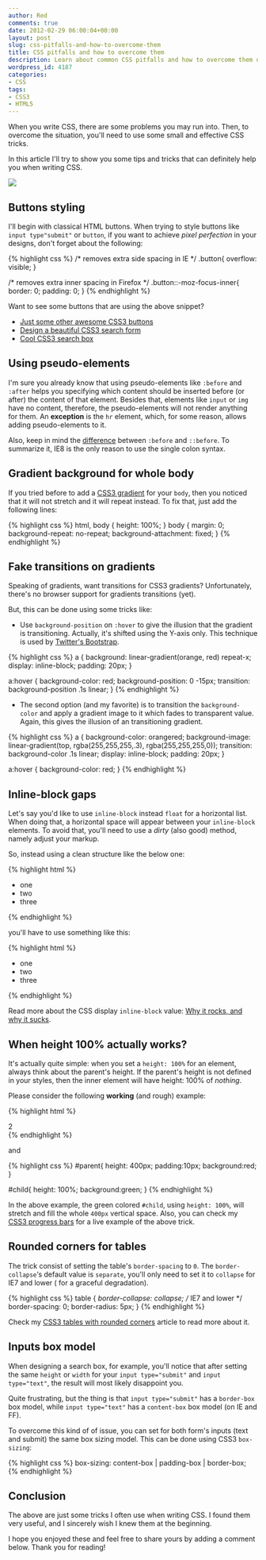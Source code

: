 ```yaml
---
author: Red
comments: true
date: 2012-02-29 06:00:04+00:00
layout: post
slug: css-pitfalls-and-how-to-overcome-them
title: CSS pitfalls and how to overcome them
description: Learn about common CSS pitfalls and how to overcome them using simple and effective tips and tricks.
wordpress_id: 4187
categories:
- CSS
tags:
- CSS3
- HTML5
---
```


When you write CSS, there are some problems you may run into. Then, to overcome the situation, you'll need to use some small and effective CSS tricks.

In this article I'll try to show you some tips and tricks that can definitely help you when writing CSS.

![](http://www.red-team-design.com/wp-content/uploads/2012/02/css-pitfalls-and-how-to-overcome-them.png)

<!-- more -->

## Buttons styling

I'll begin with classical HTML buttons. When trying to style buttons like `input type"submit"` or `button`, if you want to achieve _pixel perfection_ in your designs, don't forget about the following:
    
{% highlight css %}
/* removes extra side spacing in IE */
.button{
  overflow: visible; 
}

/* removes extra inner spacing in Firefox */
.button::-moz-focus-inner{
  border: 0;
  padding: 0;
}
{% endhighlight %}

Want to see some buttons that are using the above snippet?
	
  * [Just some other awesome CSS3 buttons](http://www.red-team-design.com/just-another-awesome-css3-buttons)	
  * [Design a beautiful CSS3 search form](http://www.red-team-design.com/design-a-beautiful-css3-search-form)	
  * [Cool CSS3 search box](http://www.red-team-design.com/how-to-create-a-cool-and-usable-css3-search-box)

## Using pseudo-elements

I'm sure you already know that using pseudo-elements like `:before` and `:after` helps you specifying which content should be inserted before (or after) the content of that element. Besides that, elements like `input` or `img` have no content, therefore, the pseudo-elements will not render anything for them. An **exception** is the `hr` element, which, for some reason, allows adding pseudo-elements to it. 

Also, keep in mind the [difference](http://www.red-team-design.com/before-after-pseudo-elements) between `:before` and `::before`. To summarize it, IE8 is the only reason to use the single colon syntax. 

## Gradient background for whole body

If you tried before to add a [CSS3 gradient](http://www.red-team-design.com/css-gradients-quick-tutorial) for your `body`, then you noticed that it will not stretch and it will repeat instead. To fix that, just add the following lines:    
    
{% highlight css %}
html, body {
    height: 100%;
}
body {
    margin: 0;
    background-repeat: no-repeat;
    background-attachment: fixed;
}
{% endhighlight %}

## Fake transitions on gradients

Speaking of gradients, want transitions for CSS3 gradients? Unfortunately, there's no browser support for gradients transitions (yet). 

But, this can be done using some tricks like:

	
  * Use `background-position` on `:hover` to give the illusion that the gradient is transitioning. Actually, it's shifted using the Y-axis only. This technique is used by [Twitter's Bootstrap](http://twitter.github.com/bootstrap/).


{% highlight css %}
a {
    background: linear-gradient(orange, red) repeat-x;
    display: inline-block;
    padding: 20px;
}

a:hover {
    background-color: red;
    background-position: 0 -15px;
    transition: background-position .1s linear;
}
{% endhighlight %}
	
  * The second option (and my favorite) is to transition the `background-color` and apply a gradient image to it which fades to transparent value. Again, this gives the illusion of an transitioning gradient.

{% highlight css %}
a {
    background-color: orangered;
    background-image: linear-gradient(top, rgba(255,255,255,.3), rgba(255,255,255,0));
    transition: background-color .1s linear;
    display: inline-block;
    padding: 20px;
}

a:hover {
  background-color: red;
}
{% endhighlight %}

## Inline-block gaps

Let's say you'd like to use `inline-block` instead `float` for a horizontal list. When doing that, a horizontal space will appear between your `inline-block` elements. To avoid that, you'll need to use a _dirty_ (also good) method, namely adjust your markup.

So, instead using a clean structure like the below one:

{% highlight html %}
<ul>
    <li>one</li>
    <li>two</li>
    <li>three</li>
</ul>
{% endhighlight %}

you'll have to use something like this:

{% highlight html %}
<ul>
    <li>one</li><li>two</li><li>three</li>
</ul>
{% endhighlight %}

Read more about the CSS display `inline-block` value: [Why it rocks, and why it sucks](http://robertnyman.com/2010/02/24/css-display-inline-block-why-it-rocks-and-why-it-sucks/).

## When height 100% actually works?

It's actually quite simple: when you set a `height: 100%` for an element, always think about the parent's height. If the parent's height is not defined in your styles, then the inner element will have height: 100% of _nothing_.

Please consider the following **working** (and rough) example:

{% highlight html %}
<div id="parent">
    <div id="child">2</div>
</div>
{% endhighlight %}

and

{% highlight css %}
#parent{
    height: 400px;
    padding:10px;
    background:red;
}

#child{
    height: 100%;
    background:green;
}
{% endhighlight %}

In the above example, the green colored `#child`, using `height: 100%`, will stretch and fill the whole `400px` vertical space. Also, you can check my [CSS3 progress bars](http://www.red-team-design.com/stylish-css3-progress-bars) for a live example of the above trick.


## Rounded corners for tables

The trick consist of setting the table's `border-spacing` to `0`. The `border-collapse`‘s default value is `separate`, you'll only need to set it to `collapse` for IE7 and lower ( for a graceful degradation).


{% highlight css %}
table {
    *border-collapse: collapse; /* IE7 and lower */
    border-spacing: 0;
    border-radius: 5px;
}
{% endhighlight %}

Check my [CSS3 tables with rounded corners](http://www.red-team-design.com/practical-css3-tables-with-rounded-corners) article to read more about it.

## Inputs box model

When designing a search box, for example, you'll notice that after setting the same `height` or `width` for your `input type="submit"` and `input type="text"`, the result will most likely disappoint you.

Quite frustrating, but the thing is that `input type="submit"` has a `border-box` box model, while `input type="text"` has a `content-box` box model (on IE and FF). 

To overcome this kind of of issue, you can set for both form's inputs (text and submit) the same box sizing model. This can be done using CSS3 `box-sizing`:

{% highlight css %}
box-sizing: content-box | padding-box | border-box;
{% endhighlight %}

## Conclusion

The above are just some tricks I often use when writing CSS. I found them very useful, and I sincerely wish I knew them at the beginning. 

I hope you enjoyed these and feel free to share yours by adding a comment below. Thank you for reading!